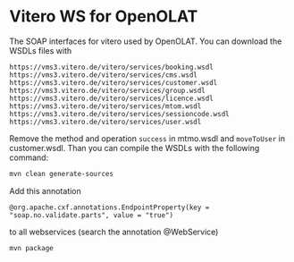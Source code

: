 # Vitero WS for OpenOLAT

The SOAP interfaces for vitero used by OpenOLAT. You can download the WSDLs files with

```
https://vms3.vitero.de/vitero/services/booking.wsdl
https://vms3.vitero.de/vitero/services/cms.wsdl
https://vms3.vitero.de/vitero/services/customer.wsdl
https://vms3.vitero.de/vitero/services/group.wsdl
https://vms3.vitero.de/vitero/services/licence.wsdl
https://vms3.vitero.de/vitero/services/mtom.wsdl
https://vms3.vitero.de/vitero/services/sessioncode.wsdl
https://vms3.vitero.de/vitero/services/user.wsdl
```

Remove the method and operation ```success``` in mtmo.wsdl and ```moveToUser``` in customer.wsdl. Than you can compile the WSDLs with the following command:

```bash
mvn clean generate-sources
```


Add this annotation

```@org.apache.cxf.annotations.EndpointProperty(key = "soap.no.validate.parts", value = "true")```

to all webservices (search the annotation @WebService)

```bash
mvn package
```
